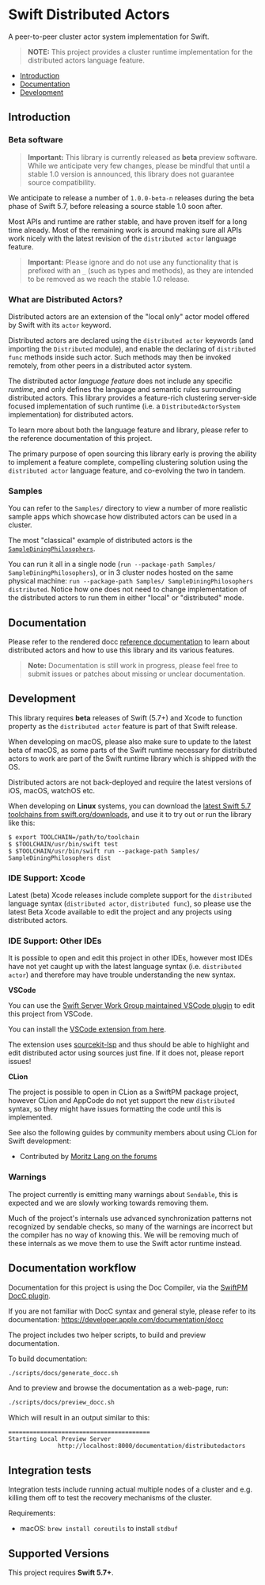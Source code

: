 
# Swift Distributed Actors

A peer-to-peer cluster actor system implementation for Swift.

> **NOTE:** This project provides a cluster runtime implementation for the distributed actors language feature.

* [Introduction](#introduction)
* [Documentation](#documentation)
* [Development](#development)

## Introduction

### Beta software

> **Important:** This library is currently released as **beta** preview software. While we anticipate very few changes, please be mindful that until a stable 1.0 version is announced, this library does not guarantee source compatibility.

We anticipate to release a number of `1.0.0-beta-n` releases during the beta phase of Swift 5.7, before releasing a source stable 1.0 soon after.

Most APIs and runtime are rather stable, and have proven itself for a long time already. Most of the remaining work is around making sure all APIs work nicely with the latest revision of the `distributed actor` language feature. 

> **Important:** Please ignore and do not use any functionality that is prefixed with an `_` (such as types and methods), as they are intended to be removed as we reach the stable 1.0 release.  

### What are Distributed Actors?

Distributed actors are an extension of the "local only" actor model offered by Swift with its `actor` keyword.

Distributed actors are declared using the `distributed actor` keywords (and importing the `Distributed` module),
and enable the declaring of `distributed func` methods inside such actor. Such methods may then be invoked remotely,
from other peers in a distributed actor system.

The distributed actor _language feature_ does not include any specific _runtime_, and only defines the language and semantic rules surrounding distributed actors. This library provides a feature-rich clustering server-side focused implementation of such runtime (i.e. a `DistributedActorSystem` implementation) for distributed actors.

To learn more about both the language feature and library, please refer to the reference documentation of this project.

The primary purpose of open sourcing this library early is proving the ability to implement a feature complete, compelling clustering solution using the `distributed actor` language feature, and co-evolving the two in tandem.

### Samples

You can refer to the `Samples/` directory to view a number of more realistic sample apps which showcase how distributed actors can be used in a cluster.

The most "classical" example of distributed actors is the [`SampleDiningPhilosophers`](Samples/Sources/SampleDiningPhilosophers/DistributedDiningPhilosophers.swift).

You can run it all in a single node (`run --package-path Samples/ SampleDiningPhilosophers`), or in 3 cluster nodes hosted on the same physical machine: `run --package-path Samples/ SampleDiningPhilosophers distributed`. Notice how one does not need to change implementation of the distributed actors to run them in either "local" or "distributed" mode.

## Documentation

Please refer to the rendered docc [reference documentation](https://apple.github.io/swift-distributed-actors/) to learn about distributed actors and how to use this library and its various features.

> **Note:** Documentation is still work in progress, please feel free to submit issues or patches about missing or unclear documentation.

## Development

This library requires **beta** releases of Swift (5.7+) and Xcode to function property as the `distributed actor` feature is part of that Swift release.

When developing on macOS, please also make sure to update to the latest beta of macOS, as some parts of the Swift runtime necessary for distributed actors to work are part of the Swift runtime library which is shipped _with_ the OS. 

Distributed actors are not back-deployed and require the latest versions of iOS, macOS, watchOS etc.

When developing on **Linux** systems, you can download the [latest Swift 5.7 toolchains from swift.org/downloads](https://www.swift.org/download/#swift-57-development), and use it to try out or run the library like this:

```
$ export TOOLCHAIN=/path/to/toolchain
$ $TOOLCHAIN/usr/bin/swift test
$ $TOOLCHAIN/usr/bin/swift run --package-path Samples/ SampleDiningPhilosophers dist
```

### IDE Support: Xcode

Latest (beta) Xcode releases include complete support for the `distributed` language syntax (`distributed actor`, `distributed func`), so please use the latest Beta Xcode available to edit the project and any projects using distributed actors.

### IDE Support: Other IDEs

It is possible to open and edit this project in other IDEs, however most IDEs have not yet caught up with the latest language syntax (i.e. `distributed actor`) and therefore may have trouble understanding the new syntax.

**VSCode**

You can use the [Swift Server Work Group maintained VSCode plugin](https://github.com/swift-server/vscode-swift) to edit this project from VSCode.

You can install the [VSCode extension from here](https://marketplace.visualstudio.com/items?itemName=sswg.swift-lang).

The extension uses [sourcekit-lsp](https://github.com/apple/sourcekit-lsp) and thus should be able to highlight and edit distributed actor using sources just fine. If it does not, please report issues!

**CLion**

The project is possible to open in CLion as a SwiftPM package project, however CLion and AppCode do not yet support the new `distributed` syntax, so they might have issues formatting the code until this is implemented.

See also the following guides by community members about using CLion for Swift development:

- Contributed by [Moritz Lang on the forums](https://forums.swift.org/t/are-there-notes-or-docs-on-how-to-use-a-nightly-development-snapshot-with-projects-swift-distributed-actors/53170/3)

### Warnings

The project currently is emitting many warnings about `Sendable`, this is expected and we are slowly working towards removing them.

Much of the project's internals use advanced synchronization patterns not recognized by sendable checks, so many of the warnings are incorrect but the compiler has no way of knowing this.
We will be removing much of these internals as we move them to use the Swift actor runtime instead.

## Documentation workflow

Documentation for this project is using the Doc Compiler, via the [SwiftPM DocC plugin](https://github.com/apple/swift-docc-plugin).

If you are not familiar with DocC syntax and general style, please refer to its documentation: https://developer.apple.com/documentation/docc

The project includes two helper scripts, to build and preview documentation.

To build documentation:

```bash
./scripts/docs/generate_docc.sh
```

And to preview and browse the documentation as a web-page, run: 

```bash
./scripts/docs/preview_docc.sh
```

Which will result in an output similar to this:

```
========================================
Starting Local Preview Server
	          http://localhost:8000/documentation/distributedactors
```

## Integration tests

Integration tests include running actual multiple nodes of a cluster and e.g. killing them off to test the recovery mechanisms of the cluster.

Requirements:
- macOS: `brew install coreutils` to install `stdbuf`

## Supported Versions

This project requires **Swift 5.7+**.
